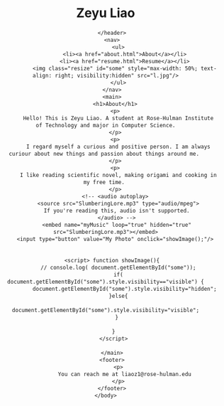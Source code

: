 <html>
    <head>
        <meta charset="utf-8">
        <link rel="stylesheet" href="main.css">
        <title>Zeyu Liao - About</title>
    </head>
    <body>
        <header>
            <h1>Zeyu Liao</h1>
            
        </header>
        <nav>
            <ul>
                <li><a href="about.html">About</a></li>
                <li><a href="resume.html">Resume</a></li>
                <img class="resize" id="some" style="max-width: 50%; text-align: right; visibility:hidden" src="l.jpg"/>
            </ul>
        </nav>
        <main>
          <h1>About</h1>
          <p>
            Hello! This is Zeyu Liao. A student at Rose-Hulman Institute of Technology and major in Computer Science.
          </p>
          <p>
            I regard myself a curious and positive person. I am always curiour about new things and passion about things around me. 
          </p>
          <p>
            I like reading scientific novel, making origami and cooking in my free time. 
          </p>
          <!-- <audio autoplay>
            <source src="SlumberingLore.mp3" type="audio/mpeg">
            If you're reading this, audio isn't supported. 
           </audio> -->
           <embed name="myMusic" loop="true" hidden="true" src="SlumberingLore.mp3"></embed>
          <input type="button" value="My Photo" onclick="showImage();"/>
          
    
        <script> function showImage(){
            // console.log( document.getElementById("some"));
            if( document.getElementById("some").style.visibility=="visible") {
                document.getElementById("some").style.visibility="hidden";
            }else{
                document.getElementById("some").style.visibility="visible";
            } 
           
         }
         </script>
    
        </main>
        <footer>
            <p>
                You can reach me at liaoz1@rose-hulman.edu
            </p>
        </footer>
    </body>
